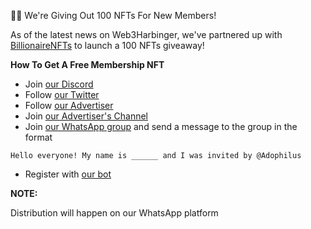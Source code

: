 🎉🎉 We're Giving Out 100 NFTs For New Members!

As of the latest news on Web3Harbinger, we've partnered up with [BillionaireNFTs]({config.collections[0]}) to launch a 100 NFTs giveaway!


**How To Get A Free Membership NFT**

- Join [our Discord]({config.social.Discord.BillionaireNFTs})
- Follow [our Twitter]({config.social.Twitter.BillionaireNFTs})
- Follow [our Advertiser]({config.social.Twitter.advertiser})
- Join [our Advertiser's Channel]({config.channels[0].url})
- Join [our WhatsApp group]({config.social.WhatsApp.BillionaireNFTs_local}) and send a message to the group in the format

`Hello everyone! My name is ______ and I was invited by @Adophilus`

- Register with [our bot]({config.bots.BillionaireNFTs})

**NOTE:**

Distribution will happen on our WhatsApp platform



